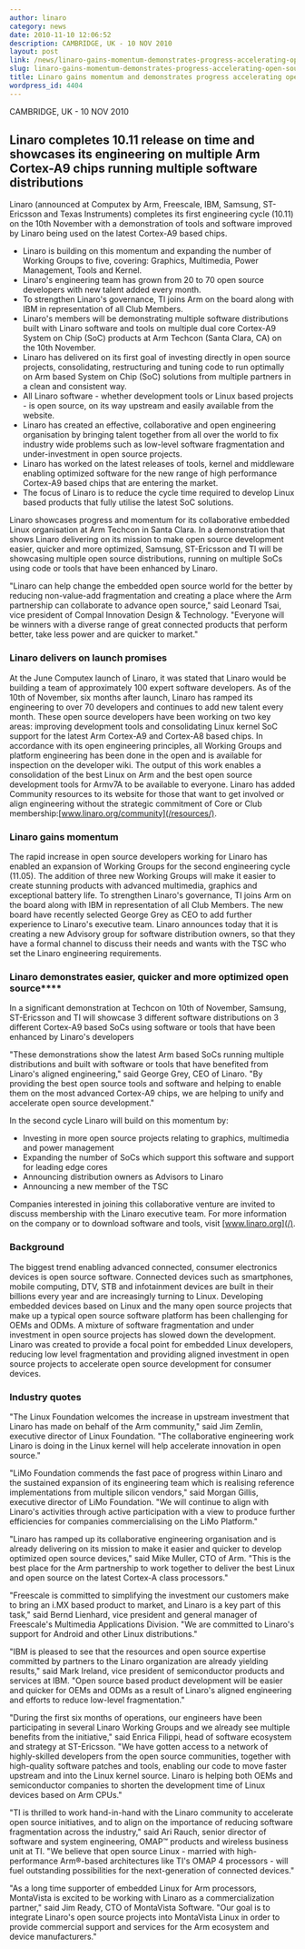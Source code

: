 ```yaml
---
author: linaro
category: news
date: 2010-11-10 12:06:52
description: CAMBRIDGE, UK - 10 NOV 2010
layout: post
link: /news/linaro-gains-momentum-demonstrates-progress-accelerating-open-source-development/
slug: linaro-gains-momentum-demonstrates-progress-accelerating-open-source-development
title: Linaro gains momentum and demonstrates progress accelerating open source development
wordpress_id: 4404
---
```


CAMBRIDGE, UK - 10 NOV 2010

## Linaro completes 10.11 release on time and showcases its engineering on multiple Arm Cortex-A9 chips running multiple software distributions

Linaro (announced at Computex by Arm, Freescale, IBM, Samsung, ST-Ericsson and Texas Instruments) completes its first engineering cycle (10.11) on the 10th November with a demonstration of tools and software improved by Linaro being used on the latest Cortex-A9 based chips.

- Linaro is building on this momentum and expanding the number of Working Groups to five, covering: Graphics, Multimedia, Power Management, Tools and Kernel.
- Linaro's engineering team has grown from 20 to 70 open source developers with new talent added every month.
- To strengthen Linaro's governance, TI joins Arm on the board along with IBM in representation of all Club Members.
- Linaro's members will be demonstrating multiple software distributions built with Linaro software and tools on multiple dual core Cortex-A9 System on Chip (SoC) products at Arm Techcon (Santa Clara, CA) on the 10th November.
- Linaro has delivered on its first goal of investing directly in open source projects, consolidating, restructuring and tuning code to run optimally on Arm based System on Chip (SoC) solutions from multiple partners in a clean and consistent way.
- All Linaro software - whether development tools or Linux based projects - is open source, on its way upstream and easily available from the website.
- Linaro has created an effective, collaborative and open engineering organisation by bringing talent together from all over the world to fix industry wide problems such as low-level software fragmentation and under-investment in open source projects.
- Linaro has worked on the latest releases of tools, kernel and middleware enabling optimized software for the new range of high performance Cortex-A9 based chips that are entering the market.
- The focus of Linaro is to reduce the cycle time required to develop Linux based products that fully utilise the latest SoC solutions.

Linaro showcases progress and momentum for its collaborative embedded Linux organisation at Arm Techcon in Santa Clara. In a demonstration that shows Linaro delivering on its mission to make open source development easier, quicker and more optimized, Samsung, ST-Ericsson and TI will be showcasing multiple open source distributions, running on multiple SoCs using code or tools that have been enhanced by Linaro.

"Linaro can help change the embedded open source world for the better by reducing non-value-add fragmentation and creating a place where the Arm partnership can collaborate to advance open source," said Leonard Tsai, vice president of Compal Innovation Design & Technology. "Everyone will be winners with a diverse range of great connected products that perform better, take less power and are quicker to market."

### Linaro delivers on launch promises

At the June Computex launch of Linaro, it was stated that Linaro would be building a team of approximately 100 expert software developers. As of the 10th of November, six months after launch, Linaro has ramped its engineering to over 70 developers and continues to add new talent every month. These open source developers have been working on two key areas: improving development tools and consolidating Linux kernel SoC support for the latest Arm Cortex-A9 and Cortex-A8 based chips. In accordance with its open engineering principles, all Working Groups and platform engineering has been done in the open and is available for inspection on the developer wiki. The output of this work enables a consolidation of the best Linux on Arm and the best open source development tools for Armv7A to be available to everyone. Linaro has added Community resources to its website for those that want to get involved or align engineering without the strategic commitment of Core or Club membership:[www.linaro.org/community](/resources/).

### Linaro gains momentum

The rapid increase in open source developers working for Linaro has enabled an expansion of Working Groups for the second engineering cycle (11.05). The addition of three new Working Groups will make it easier to create stunning products with advanced multimedia, graphics and exceptional battery life. To strengthen Linaro's governance, TI joins Arm on the board along with IBM in representation of all Club Members. The new board have recently selected George Grey as CEO to add further experience to Linaro's executive team. Linaro announces today that it is creating a new Advisory group for software distribution owners, so that they have a formal channel to discuss their needs and wants with the TSC who set the Linaro engineering requirements.

### Linaro demonstrates easier, quicker and more optimized open source\*\*\*\*

In a significant demonstration at Techcon on 10th of November, Samsung, ST-Ericsson and TI will showcase 3 different software distributions on 3 different Cortex-A9 based SoCs using software or tools that have been enhanced by Linaro's developers

"These demonstrations show the latest Arm based SoCs running multiple distributions and built with software or tools that have benefited from Linaro's aligned engineering," said George Grey, CEO of Linaro. "By providing the best open source tools and software and helping to enable them on the most advanced Cortex-A9 chips, we are helping to unify and accelerate open source development."

In the second cycle Linaro will build on this momentum by:

- Investing in more open source projects relating to graphics, multimedia and power management
- Expanding the number of SoCs which support this software and support for leading edge cores
- Announcing distribution owners as Advisors to Linaro
- Announcing a new member of the TSC

Companies interested in joining this collaborative venture are invited to discuss membership with the Linaro executive team. For more information on the company or to download software and tools, visit [www.linaro.org](/).

### Background

The biggest trend enabling advanced connected, consumer electronics devices is open source software. Connected devices such as smartphones, mobile computing, DTV, STB and infotainment devices are built in their billions every year and are increasingly turning to Linux. Developing embedded devices based on Linux and the many open source projects that make up a typical open source software platform has been challenging for OEMs and ODMs. A mixture of software fragmentation and under investment in open source projects has slowed down the development. Linaro was created to provide a focal point for embedded Linux developers, reducing low level fragmentation and providing aligned investment in open source projects to accelerate open source development for consumer devices.

### Industry quotes

"The Linux Foundation welcomes the increase in upstream investment that Linaro has made on behalf of the Arm community," said Jim Zemlin, executive director of Linux Foundation. "The collaborative engineering work Linaro is doing in the Linux kernel will help accelerate innovation in open source."

"LiMo Foundation commends the fast pace of progress within Linaro and the sustained expansion of its engineering team which is realising reference implementations from multiple silicon vendors," said Morgan Gillis, executive director of LiMo Foundation. "We will continue to align with Linaro's activities through active participation with a view to produce further efficiencies for companies commercialising on the LiMo Platform."

"Linaro has ramped up its collaborative engineering organisation and is already delivering on its mission to make it easier and quicker to develop optimized open source devices," said Mike Muller, CTO of Arm. "This is the best place for the Arm partnership to work together to deliver the best Linux and open source on the latest Cortex-A class processors."

"Freescale is committed to simplifying the investment our customers make to bring an i.MX based product to market, and Linaro is a key part of this task," said Bernd Lienhard, vice president and general manager of Freescale's Multimedia Applications Division. "We are committed to Linaro's support for Android and other Linux distributions."

"IBM is pleased to see that the resources and open source expertise committed by partners to the Linaro organization are already yielding results," said Mark Ireland, vice president of semiconductor products and services at IBM. "Open source based product development will be easier and quicker for OEMs and ODMs as a result of Linaro's aligned engineering and efforts to reduce low-level fragmentation."

"During the first six months of operations, our engineers have been participating in several Linaro Working Groups and we already see multiple benefits from the initiative," said Enrica Filippi, head of software ecosystem and strategy at ST-Ericsson. "We have gotten access to a network of highly-skilled developers from the open source communities, together with high-quality software patches and tools, enabling our code to move faster upstream and into the Linux kernel source. Linaro is helping both OEMs and semiconductor companies to shorten the development time of Linux devices based on Arm CPUs."

"TI is thrilled to work hand-in-hand with the Linaro community to accelerate open source initiatives, and to align on the importance of reducing software fragmentation across the industry," said Ari Rauch, senior director of software and system engineering, OMAP™ products and wireless business unit at TI. "We believe that open source Linux - married with high-performance Arm®-based architectures like TI's OMAP 4 processors - will fuel outstanding possibilities for the next-generation of connected devices."

"As a long time supporter of embedded Linux for Arm processors, MontaVista is excited to be working with Linaro as a commercialization partner," said Jim Ready, CTO of MontaVista Software. "Our goal is to integrate Linaro's open source projects into MontaVista Linux in order to provide commercial support and services for the Arm ecosystem and device manufacturers."